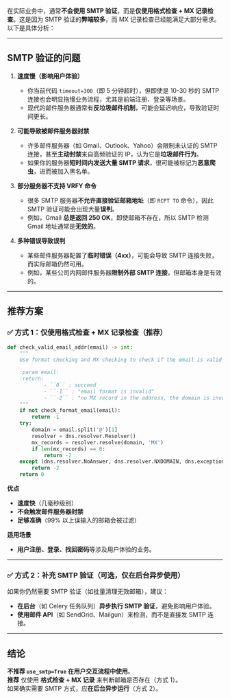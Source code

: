 在实际业务中，通常**不会使用 SMTP 验证**，而是**仅使用格式检查 + MX 记录检查**。这是因为 SMTP 验证的**弊端较多**，而 MX 记录检查已经能满足大部分需求。以下是具体分析：

---

## **SMTP 验证的问题**

1. **速度慢（影响用户体验）**
    
    - 你当前代码 `timeout=300`（即 5 分钟超时），但即使是 10-30 秒的 SMTP 连接也会明显拖慢业务流程，尤其是前端注册、登录等场景。
    - 现代的邮件服务器通常有**反垃圾邮件机制**，可能会延迟响应，导致验证时间更长。
2. **可能导致被邮件服务器封禁**
    
    - 许多邮件服务器（如 Gmail、Outlook、Yahoo）会限制未认证的 SMTP 连接，甚至**主动封禁**来自高频验证的 IP，认为它是**垃圾邮件行为**。
    - 如果你的服务器**短时间内发送大量 SMTP 请求**，很可能被标记为**恶意爬虫**，进而被加入黑名单。
3. **部分服务器不支持 VRFY 命令**
    
    - 很多 SMTP 服务器**不允许直接验证邮箱地址**（即 `RCPT TO` 命令），因此 SMTP 验证可能会出现大量**误判**。
    - 例如，Gmail **总是返回 250 OK**，即使邮箱不存在，所以 SMTP 检测 Gmail 地址通常是**无效的**。
4. **多种错误导致误判**
    
    - 某些邮件服务器配置了**临时错误（4xx）**，可能会导致 SMTP 连接失败，而实际邮箱仍然可用。
    - 例如，某些公司内网邮件服务器**限制外部 SMTP 连接**，但邮箱本身是有效的。

---

## **推荐方案**

### ✅ **方式 1：仅使用格式检查 + MX 记录检查（推荐）**

```python
def check_valid_email_addr(email) -> int:
    """
    Use format checking and MX checking to check if the email is valid

    :param email:
    :return:
            - ``0`` : succeed
            - ``-1`` : "email format is invalid"
            - ``-2`` : "no MX record in the address, the domain is invalid"
    """
    if not check_format_email(email):
        return -1
    try:
        domain = email.split('@')[1]
        resolver = dns.resolver.Resolver()
        mx_records = resolver.resolve(domain, 'MX')
        if len(mx_records) == 0:
            return -2
    except (dns.resolver.NoAnswer, dns.resolver.NXDOMAIN, dns.exception.DNSException):
        return -2
    return 0
```

**优点**

- **速度快**（几毫秒级别）
- **不会触发邮件服务器封禁**
- **足够准确**（99% 以上误输入的邮箱会被过滤）

**适用场景**

- **用户注册、登录、找回密码**等涉及用户体验的业务。

---

### ✅ **方式 2：补充 SMTP 验证（可选，仅在后台异步使用）**

如果你仍然需要 SMTP 验证（如批量清理无效邮箱），建议：

- **在后台**（如 Celery 任务队列）**异步执行 SMTP 验证**，避免影响用户体验。
- **使用邮件 API**（如 SendGrid、Mailgun）来检测，而不是直接发 SMTP 连接。

---

## **结论**

**不推荐 `use_smtp=True` 在用户交互流程中使用**。  
**推荐** 仅使用 **格式检查 + MX 记录** 来判断邮箱是否存在（方式 1）。  
如果确实需要 SMTP 方式，应**在后台异步运行**（方式 2）。